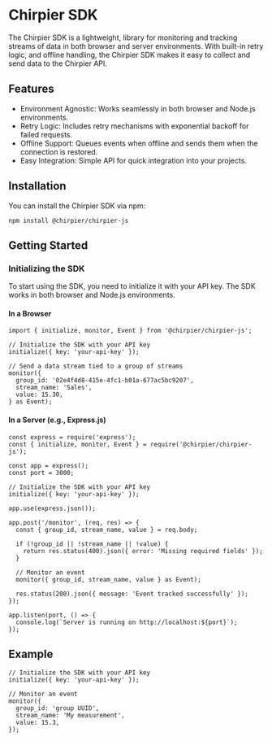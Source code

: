 # Chirpier SDK

The Chirpier SDK is a lightweight, library for monitoring and tracking streams of data in both browser and server environments. With built-in retry logic, and offline handling, the Chirpier SDK makes it easy to collect and send data to the Chirpier API.

## Features

- Environment Agnostic: Works seamlessly in both browser and Node.js environments.
- Retry Logic: Includes retry mechanisms with exponential backoff for failed requests.
- Offline Support: Queues events when offline and sends them when the connection is restored.
- Easy Integration: Simple API for quick integration into your projects.

## Installation

You can install the Chirpier SDK via npm:

```
npm install @chirpier/chirpier-js
```

## Getting Started

### Initializing the SDK

To start using the SDK, you need to initialize it with your API key. The SDK works in both browser and Node.js environments.

#### In a Browser

```
import { initialize, monitor, Event } from '@chirpier/chirpier-js';

// Initialize the SDK with your API key
initialize({ key: 'your-api-key' });

// Send a data stream tied to a group of streams
monitor({
  group_id: '02e4f4d8-415e-4fc1-b01a-677ac5bc9207',
  stream_name: 'Sales',
  value: 15.30,
} as Event);
```

#### In a Server (e.g., Express.js)

```
const express = require('express');
const { initialize, monitor, Event } = require('@chirpier/chirpier-js');

const app = express();
const port = 3000;

// Initialize the SDK with your API key
initialize({ key: 'your-api-key' });

app.use(express.json());

app.post('/monitor', (req, res) => {
  const { group_id, stream_name, value } = req.body;

  if (!group_id || !stream_name || !value) {
    return res.status(400).json({ error: 'Missing required fields' });
  }

  // Monitor an event
  monitor({ group_id, stream_name, value } as Event);

  res.status(200).json({ message: 'Event tracked successfully' });
});

app.listen(port, () => {
  console.log(`Server is running on http://localhost:${port}`);
});
```

## Example

```
// Initialize the SDK with your API key
initialize({ key: 'your-api-key' });

// Monitor an event
monitor({
  group_id: 'group UUID',
  stream_name: 'My measurement',
  value: 15.3,
});
```
